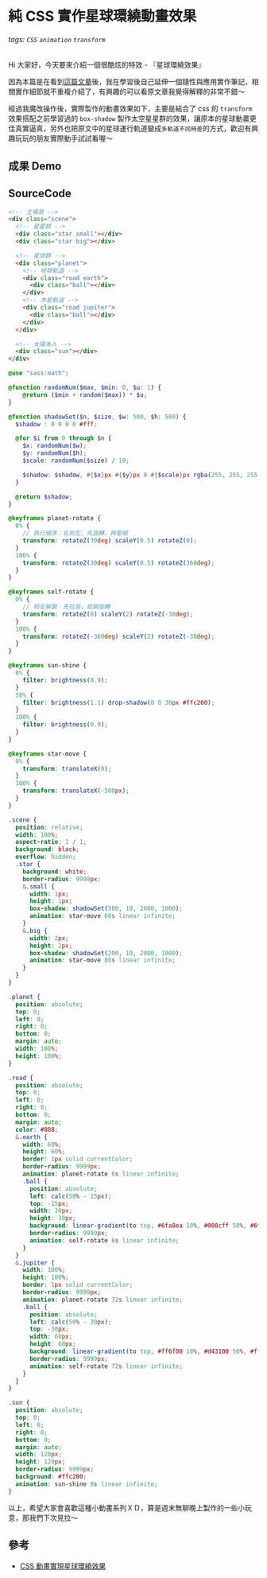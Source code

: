 # 純 CSS 實作星球環繞動畫效果
###### tags: `CSS` `animation` `transform`

<SocialBlock hashtags="css,animation,transform,star,planet" />

Hi 大家好，今天要來介紹一個很酷炫的特效 - 『星球環繞效果』

因為本篇是在看到[這篇文章](https://juejin.cn/post/6987043290444988424)後，我在學習後自己延伸一個隨性與應用實作筆記，相關實作細節就不重複介紹了，有興趣的可以看原文章我覺得解釋的非常不錯～

經過我魔改操作後，實際製作的動畫效果如下，主要是結合了 css 的 `transform` 效果搭配之前學習過的 `box-shadow` 製作太空星星群的效果，讓原本的星球動畫更佳真實逼真，另外也把原文中的星球運行軌道變成`多軌道不同時差`的方式，歡迎有興趣玩玩的朋友實際動手試試看喔～

## 成果 Demo
<Article-CssPlanet />

## SourceCode

```html
<!-- 主場景 -->
<div class="scene">
  <!-- 星星群 -->
  <div class="star small"></div>
  <div class="star big"></div>

  <!-- 星球群 -->
  <div class="planet">
    <!-- 地球軌道 -->
    <div class="road earth">
      <div class="ball"></div>
    </div>
    <!-- 木星軌道 -->
    <div class="road jupiter">
      <div class="ball"></div>
    </div>
  </div>

  <!-- 太陽本人 -->
  <div class="sun"></div>
</div>
```

```scss
@use "sass:math";

@function randomNum($max, $min: 0, $u: 1) {
	@return ($min + random($max)) * $u;
}

@function shadowSet($n, $size, $w: 500, $h: 500) {
  $shadow : 0 0 0 0 #fff;

  @for $i from 0 through $n {
    $x: randomNum($w);
    $y: randomNum($h);
    $scale: randomNum($size) / 10;

    $shadow: $shadow, #{$x}px #{$y}px 0 #{$scale}px rgba(255, 255, 255, 0.8);
  }

  @return $shadow;
}

@keyframes planet-rotate {
  0% {
    // 執行順序：右到左，先旋轉，再壓縮
    transform: rotateZ(30deg) scaleY(0.5) rotateZ(0);
  }
  100% {
    transform: rotateZ(30deg) scaleY(0.5) rotateZ(360deg);
  }
}

@keyframes self-rotate {
  0% {
    // 相反解鎖：先拉長，抵銷旋轉
    transform: rotateZ(0) scaleY(2) rotateZ(-30deg);
  }
  100% {
    transform: rotateZ(-360deg) scaleY(2) rotateZ(-30deg);
  }
}

@keyframes sun-shine {
  0% {
    filter: brightness(0.9);
  }
  50% {
    filter: brightness(1.1) drop-shadow(0 0 30px #ffc200);
  }
  100% {
    filter: brightness(0.9);
  }
}

@keyframes star-move {
  0% {
    transform: translateX(0);
  }
  100% {
    transform: translateX(-500px);
  }
}

.scene {
  position: relative;
  width: 100%;
  aspect-ratio: 1 / 1;
  background: black;
  overflow: hidden;
  .star {
    background: white;
    border-radius: 9999px;
    &.small {
      width: 1px;
      height: 1px;
      box-shadow: shadowSet(500, 10, 2000, 1000);
      animation: star-move 60s linear infinite;
    }
    &.big {
      width: 2px;
      height: 2px;
      box-shadow: shadowSet(200, 10, 2000, 1000);
      animation: star-move 80s linear infinite;
    }
  }
}

.planet {
  position: absolute;
  top: 0;
  left: 0;
  right: 0;
  bottom: 0;
  margin: auto;
  width: 100%;
  height: 100%;
}

.road {
  position: absolute;
  top: 0;
  left: 0;
  right: 0;
  bottom: 0;
  margin: auto;
  color: #888;
  &.earth {
    width: 60%;
    height: 60%;
    border: 1px solid currentColor;
    border-radius: 9999px;
    animation: planet-rotate 6s linear infinite;
    .ball {
      position: absolute;
      left: calc(50% - 15px);
      top: -15px;
      width: 30px;
      height: 30px;
      background: linear-gradient(to top, #6fa8ea 10%, #008cff 50%, #6fa8ea 90%);
      border-radius: 9999px;
      animation: self-rotate 6s linear infinite;
    }
  }
  &.jupiter {
    width: 100%;
    height: 100%;
    border: 1px solid currentColor;
    border-radius: 9999px;
    animation: planet-rotate 72s linear infinite;
    .ball {
      position: absolute;
      left: calc(50% - 30px);
      top: -30px;
      width: 60px;
      height: 60px;
      background: linear-gradient(to top, #ff6f00 10%, #d43100 50%, #ff6f00 90%);
      border-radius: 9999px;
      animation: self-rotate 72s linear infinite;
    }
  }
}

.sun {
  position: absolute;
  top: 0;
  left: 0;
  right: 0;
  bottom: 0;
  margin: auto;
  width: 120px;
  height: 120px;
  border-radius: 9999px;
  background: #ffc200;
  animation: sun-shine 8s linear infinite;
}
```

以上，希望大家會喜歡這種小動畫系列ＸＤ，算是週末無聊晚上製作的一些小玩意，那我們下次見拉～

<SocialBlock hashtags="css,animation,transform,star,planet" />


## 參考
- [CSS 動畫實現星球環繞效果](https://juejin.cn/post/6987043290444988424)
